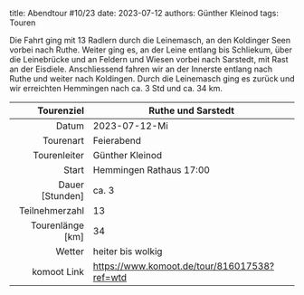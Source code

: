 title: Abendtour #10/23 
date: 2023-07-12 
authors: Günther Kleinod 
tags: Touren 

Die Fahrt ging mit 13 Radlern durch die Leinemasch, an den Koldinger Seen vorbei nach Ruthe. Weiter ging es, an der Leine entlang bis Schliekum, über die Leinebrücke und an Feldern und Wiesen vorbei nach Sarstedt, mit Rast an der Eisdiele. Anschliessend fahren wir an der Innerste entlang nach Ruthe und weiter nach Koldingen. Durch die Leinemasch ging es zurück und wir erreichten Hemmingen nach ca. 3 Std und ca. 34 km. 

Tourenziel       | Ruthe und Sarstedt
---------------: | ----------------------- 
Datum            | 2023-07-12-Mi
Tourenart        | Feierabend
Tourenleiter     | Günther Kleinod
Start            | Hemmingen Rathaus 17:00
Dauer [Stunden]  | ca. 3 
Teilnehmerzahl   | 13
Tourenlänge [km] | 34
Wetter           | heiter bis wolkig
komoot Link      | <https://www.komoot.de/tour/816017538?ref=wtd>

